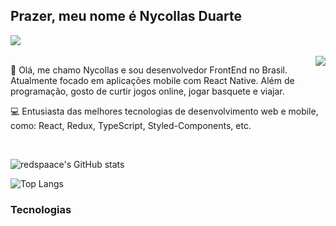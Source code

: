 <h2>Prazer, meu nome é Nycollas Duarte</h2>

<a href="https://www.linkedin.com/in/nduaarte/" alt="Linkedin">
  <img src="https://img.shields.io/badge/-Linkedin-0e76a8?style=for-the-badge&logo=Linkedin&logoColor=white&link=https://www.linkedin.com/in/nduaarte/" />
</a>

<br>
<br>

  <img align="right" src="https://raw.githubusercontent.com/MicaelliMedeiros/micaellimedeiros/master/image/computer-illustration.png" />

<p align="left">
  👋 Olá, me chamo Nycollas e sou desenvolvedor FrontEnd no Brasil. Atualmente focado em aplicações mobile com React Native. Além de programação, gosto de curtir jogos online,         jogar basquete e viajar.
  
  💻 Entusiasta das melhores tecnologias de desenvolvimento web e mobile, como: React, Redux, TypeScript, Styled-Components, etc.
</p>


  
<br>

![redspaace's GitHub stats](https://github-readme-stats.vercel.app/api?username=redspaace&hide=contribs,prs&theme=dracula&show_icons=true)

![Top Langs](https://github-readme-stats.vercel.app/api/top-langs/?username=redspaace&layout=compact&theme=dracula)


<h3>Tecnologias</h3>


